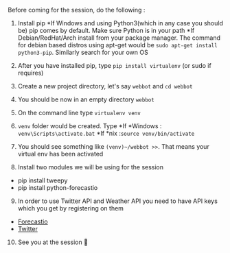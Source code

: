 Before coming for the session, do the following : 

1. Install pip
  *If Windows and using Python3(which in any case you should be) pip comes by default. Make sure Python is in your path
  *If Debian/RedHat/Arch install from your package manager. The command for debian based distros using apt-get would be
  `sudo apt-get install python3-pip`. Similarly search for your own OS
  
2. After you have installed pip, type `pip install virtualenv` (or sudo if requires)
3. Create a new project directory, let's say `webbot` and `cd webbot`
4. You should be now in an empty directory `webbot`
5. On the command line type `virtualenv venv`
6. `venv` folder would be created. Type
  *If *Windows : `venv\Scripts\activate.bat`
  *If *nix :`source venv/bin/activate` 
7. You should see something like `(venv)~/webbot >>`. That means your virtual env has been activated
8. Install two modules we will be using for the session
  * pip install tweepy
  * pip install python-forecastio
9. In order to use Twitter API and Weather API you need to have API keys which you get by registering on them
  * [Forecastio](https://developer.forecast.io/)
  * [Twitter](http://apps.twitter.com/)

10. See you at the session 



